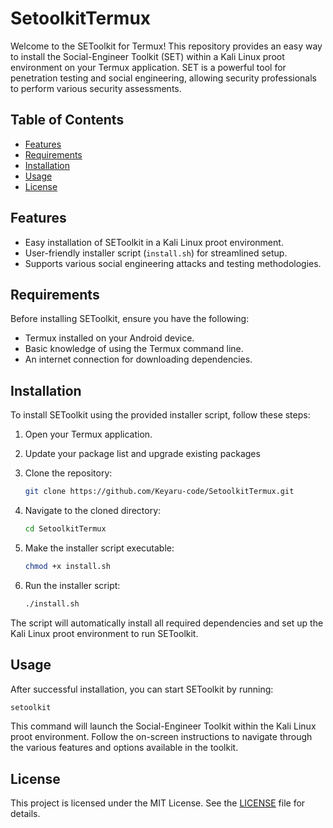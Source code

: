 # SetoolkitTermux

Welcome to the SEToolkit for Termux! This repository provides an easy way to install the Social-Engineer Toolkit (SET) within a Kali Linux proot environment on your Termux application. SET is a powerful tool for penetration testing and social engineering, allowing security professionals to perform various security assessments.

## Table of Contents

- [Features](#features)
- [Requirements](#requirements)
- [Installation](#installation)
- [Usage](#usage)
- [License](#license)

## Features

- Easy installation of SEToolkit in a Kali Linux proot environment.
- User-friendly installer script (`install.sh`) for streamlined setup.
- Supports various social engineering attacks and testing methodologies.

## Requirements

Before installing SEToolkit, ensure you have the following:

- Termux installed on your Android device.
- Basic knowledge of using the Termux command line.
- An internet connection for downloading dependencies.

## Installation

To install SEToolkit using the provided installer script, follow these steps:

1. Open your Termux application.
2. Update your package list and upgrade existing packages 
3. Clone the repository:

   ```bash
   git clone https://github.com/Keyaru-code/SetoolkitTermux.git
   ```

4. Navigate to the cloned directory:

   ```bash
   cd SetoolkitTermux
   ```

5. Make the installer script executable:

   ```bash
   chmod +x install.sh
   ```

6. Run the installer script:

   ```bash
   ./install.sh
   ```

The script will automatically install all required dependencies and set up the Kali Linux proot environment to run SEToolkit.

## Usage

After successful installation, you can start SEToolkit by running:

```bash
setoolkit
```

This command will launch the Social-Engineer Toolkit within the Kali Linux proot environment. Follow the on-screen instructions to navigate through the various features and options available in the toolkit.

## License

This project is licensed under the MIT License. See the [LICENSE](LICENSE) file for details.
